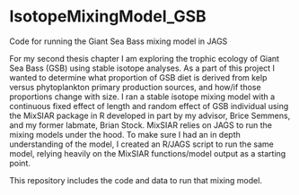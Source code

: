 # IsotopeMixingModel_GSB
Code for running the Giant Sea Bass mixing model in JAGS

For my second thesis chapter I am exploring the trophic ecology of Giant Sea Bass (GSB) using stable isotope analyses. As a part of this project I wanted to determine what proportion of GSB diet is derived from kelp versus phytoplankton primary production sources, and how/if those proportions change with size. I ran a stable isotope mixing model with a continuous fixed effect of length and random effect of GSB individual using the MixSIAR package in R developed in part by my advisor, Brice Semmens, and my former labmate, Brian Stock. MixSIAR relies on JAGS to run the mixing models under the hood. To make sure I had an in depth understanding of the model, I created an R/JAGS script to run the same model, relying heavily on the MixSIAR functions/model output as a starting point.

This repository includes the code and data to run that mixing model.
